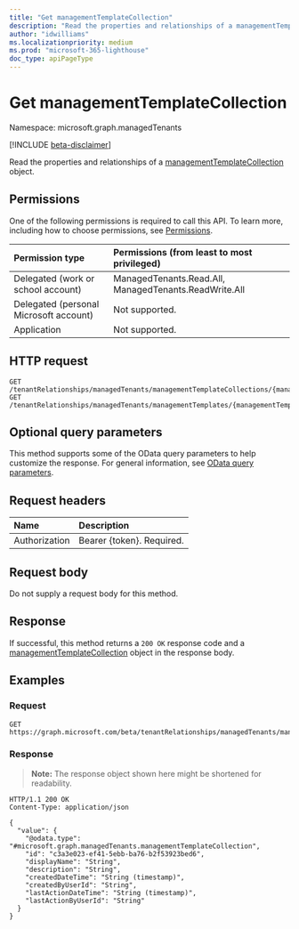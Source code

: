```yaml
---
title: "Get managementTemplateCollection"
description: "Read the properties and relationships of a managementTemplateCollection object."
author: "idwilliams"
ms.localizationpriority: medium
ms.prod: "microsoft-365-lighthouse"
doc_type: apiPageType
---
```


# Get managementTemplateCollection
Namespace: microsoft.graph.managedTenants

[!INCLUDE [beta-disclaimer](../../includes/beta-disclaimer.md)]

Read the properties and relationships of a [managementTemplateCollection](../resources/managedtenants-managementtemplatecollection.md) object.

## Permissions
One of the following permissions is required to call this API. To learn more, including how to choose permissions, see [Permissions](/graph/permissions-reference).

|Permission type|Permissions (from least to most privileged)|
|:---|:---|
|Delegated (work or school account)|ManagedTenants.Read.All, ManagedTenants.ReadWrite.All|
|Delegated (personal Microsoft account)|Not supported.|
|Application|Not supported.|

## HTTP request

<!-- {
  "blockType": "ignored"
}
-->
``` http
GET /tenantRelationships/managedTenants/managementTemplateCollections/{managementTemplateCollectionId}
GET /tenantRelationships/managedTenants/managementTemplates/{managementTemplateId}/managementTemplateCollections/{managementTemplateCollectionId}
```

## Optional query parameters
This method supports some of the OData query parameters to help customize the response. For general information, see [OData query parameters](/graph/query-parameters).

## Request headers
|Name|Description|
|:---|:---|
|Authorization|Bearer {token}. Required.|

## Request body
Do not supply a request body for this method.

## Response

If successful, this method returns a `200 OK` response code and a [managementTemplateCollection](../resources/managedtenants-managementtemplatecollection.md) object in the response body.

## Examples

### Request
<!-- {
  "blockType": "request",
  "name": "get_managementtemplatecollection"
}
-->
``` http
GET https://graph.microsoft.com/beta/tenantRelationships/managedTenants/managementTemplateCollections/{managementTemplateCollectionId}
```


### Response
>**Note:** The response object shown here might be shortened for readability.
<!-- {
  "blockType": "response",
  "truncated": true,
  "@odata.type": "microsoft.graph.managedTenants.managementTemplateCollection"
}
-->
``` http
HTTP/1.1 200 OK
Content-Type: application/json

{
  "value": {
    "@odata.type": "#microsoft.graph.managedTenants.managementTemplateCollection",
    "id": "c3a3e023-ef41-5ebb-ba76-b2f53923bed6",
    "displayName": "String",
    "description": "String",
    "createdDateTime": "String (timestamp)",
    "createdByUserId": "String",
    "lastActionDateTime": "String (timestamp)",
    "lastActionByUserId": "String"
  }
}
```


